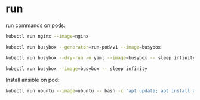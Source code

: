 # run

run commands on pods:
```bash
kubectl run nginx --image=nginx 

kubectl run busybox --generator=run-pod/v1 --image=busybox

kubectl run busybox --dry-run -o yaml --image=busybox -- sleep infinity 

kubectl run busybox --image=busybox -- sleep infinity
```


Install ansible on pod:
```bash
kubectl run ubuntu --image=ubuntu -- bash -c 'apt update; apt install ansible -y; ansible-galaxy collection install shubhamtatvamasi.magma'
```


